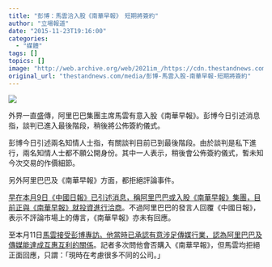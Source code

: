 ```yaml
---
title: "彭博：馬雲洽入股《南華早報》　短期將簽約"
author: "立場報道"
date: "2015-11-23T19:16:00"
categories:
  - "媒體"
tags: []
topics: []
image: "http://web.archive.org/web/2021im_/https://cdn.thestandnews.com/media/photos/cache/20151123-08_dYJ7H_1200x0.png"
original_url: "thestandnews.com/media/彭博-馬雲入股-南華早報-短期將簽約"
---
```

![](http://web.archive.org/web/2021im_/https://cdn.thestandnews.com/media/photos/cache/20151123-08_dYJ7H_1200x0.png)

外界一直盛傳，阿里巴巴集團主席馬雲有意入股《南華早報》。彭博今日引述消息指，談判已進入最後階段，稍後將公佈簽約儀式。

彭博今日引述兩名知情人士指，有關談判目前已到最後階段。由於談判是私下進行，兩名知情人士都不願公開身份。其中一人表示，稍後會公佈簽約儀式，暫未知今次交易的作價細節。

另外阿里巴巴及《南華早報》方面，都拒絕評論事件。

[早在本月9日《中國日報》已引述消息，稱阿里巴巴或入股《南華早報》集團，目前正與《南華早報》就投資進行洽商](../../finance/%E4%B8%AD%E5%9C%8B%E6%97%A5%E5%A0%B1-%E5%82%B3%E9%98%BF%E9%87%8C%E5%B7%B4%E5%B7%B4%E6%B4%BD%E8%B3%BC-%E5%8D%97%E8%8F%AF%E6%97%A9%E5%A0%B1/)。不過阿里巴巴的發言人回覆《中國日報》，表示不評論市場上的傳言，《南華早報》亦未有回應。

至本月11日[馬雲接受彭博專訪。他當時已承認有意涉足傳媒行業，認為阿里巴巴及傳媒能達成互惠互利的關係](../../media/%E8%A2%AB%E5%95%8F%E6%98%AF%E5%90%A6%E6%B4%BD%E8%B3%BC-%E5%8D%97%E8%8F%AF%E6%97%A9%E5%A0%B1-%E9%A6%AC%E9%9B%B2-%E5%9C%A8%E8%80%83%E6%85%AE%E5%BE%88%E5%A4%9A%E4%B8%8D%E5%90%8C%E5%85%AC%E5%8F%B8/)。記者多次問他會否購入《南華早報》，但馬雲均拒絕正面回應，只謂：「現時在考慮很多不同的公司。」